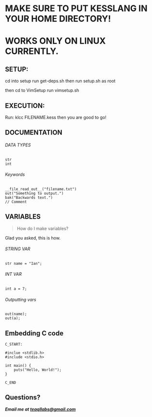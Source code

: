 # MAKE SURE TO PUT KESSLANG IN YOUR HOME DIRECTORY!
# WORKS ONLY ON LINUX CURRENTLY.


## SETUP:

cd into setup
run get-deps.sh
then run setup.sh as root

then cd to VimSetup
run vimsetup.sh

## EXECUTION:

Run: klcc FILENAME.kess
then you are good to go!



## DOCUMENTATION

###### DATA TYPES

```
str
int
```

######  Keywords

```
__file_read_out__("filename.txt")
out("Something to output.")
bak("Backwards text.")
// Comment
```


## VARIABLES

> How do I make variables?

Glad you asked, this is how.

###### STRING VAR
```
str name = "Ian";
```

###### INT VAR
```
int a = 7;
```


###### Outputting vars

```
out(name);
out(a);
```


## Embedding C code

```
C_START:

#inclue <stdlib.h>
#include <stdio.h>

int main() {
    puts("Hello, World!");
}

C_END

```


## Questions?

***Email me at teaqllabs@gmail.com***
